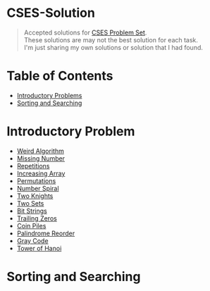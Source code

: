 # CSES-Solution
> Accepted solutions for [CSES Problem Set](https://cses.fi/problemset).<br>
> These solutions are may not the best solution for each task. <br>
> I'm just sharing my own solutions or solution that I had found. <br>
# Table of Contents
* [Introductory Problems](#Introductory-Problems)
* [Sorting and Searching](#Sorting-and-Searching)
# Introductory Problem <a id='Introductory-Problems'></a>
* [Weird Algorithm](src/Introductory%20Problems/Weird%20Algorithm.cpp)
* [Missing Number](src/Introductory%20Problems/Missing%20Number.cpp)
* [Repetitions](src/Introductory%20Problems/Repetitions.cpp)
* [Increasing Array](src/Introductory%20Problems/Increasing%20Array.cpp)
* [Permutations](src/Introductory%20Problems/Permutations.cpp)
* [Number Spiral](src/Introductory%20Problems/Number%20Spiral.cpp)
* [Two Knights](src/Introductory%20Problems/Two%20Knights.cpp)
* [Two Sets](src/Introductory%20Problems/Two%20Sets.cpp)
* [Bit Strings](src/Introductory%20Problems/Bit%20Strings.cpp)
* [Trailing Zeros](src/Introductory%20Problems/Trailing%20Zeros.cpp)
* [Coin Piles](src/Introductory%20Problems/Coin%20Piles.cpp)
* [Palindrome Reorder](src/Introductory%20Problems/Palindrome%20Reorder.cpp)
* [Gray Code](src/Introductory%20Problems/Gray%20Code.cpp)
* [Tower of Hanoi](src/Introductory%20Problems/Tower%20of%20Hanoi.cpp)
# Sorting and Searching <a id='Sorting-and-Searching'></a>
